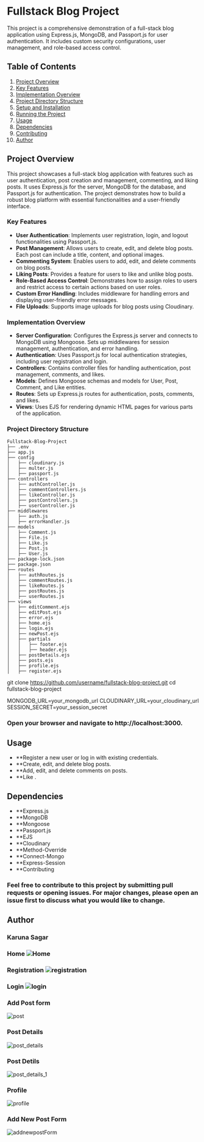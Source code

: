 # Fullstack Blog Project

This project is a comprehensive demonstration of a full-stack blog application using Express.js, MongoDB, and Passport.js for user authentication. It includes custom security configurations, user management, and role-based access control.

## Table of Contents

1. [Project Overview](#project-overview)
2. [Key Features](#key-features)
3. [Implementation Overview](#implementation-overview)
4. [Project Directory Structure](#project-directory-structure)
5. [Setup and Installation](#setup-and-installation)
6. [Running the Project](#running-the-project)
7. [Usage](#usage)
8. [Dependencies](#dependencies)
9. [Contributing](#contributing)
10. [Author](#author)

## Project Overview

This project showcases a full-stack blog application with features such as user authentication, post creation and management, commenting, and liking posts. It uses Express.js for the server, MongoDB for the database, and Passport.js for authentication. The project demonstrates how to build a robust blog platform with essential functionalities and a user-friendly interface.

### Key Features

- **User Authentication**: Implements user registration, login, and logout functionalities using Passport.js.
- **Post Management**: Allows users to create, edit, and delete blog posts. Each post can include a title, content, and optional images.
- **Commenting System**: Enables users to add, edit, and delete comments on blog posts.
- **Liking Posts**: Provides a feature for users to like and unlike blog posts.
- **Role-Based Access Control**: Demonstrates how to assign roles to users and restrict access to certain actions based on user roles.
- **Custom Error Handling**: Includes middleware for handling errors and displaying user-friendly error messages.
- **File Uploads**: Supports image uploads for blog posts using Cloudinary.

### Implementation Overview

- **Server Configuration**: Configures the Express.js server and connects to MongoDB using Mongoose. Sets up middlewares for session management, authentication, and error handling.
- **Authentication**: Uses Passport.js for local authentication strategies, including user registration and login.
- **Controllers**: Contains controller files for handling authentication, post management, comments, and likes.
- **Models**: Defines Mongoose schemas and models for User, Post, Comment, and Like entities.
- **Routes**: Sets up Express.js routes for authentication, posts, comments, and likes.
- **Views**: Uses EJS for rendering dynamic HTML pages for various parts of the application.

### Project Directory Structure

```plaintext
Fullstack-Blog-Project
├── .env
├── app.js
├── config
│   ├── cloudinary.js
│   ├── multer.js
│   ├── passport.js
├── controllers
│   ├── authController.js
│   ├── commentControllers.js
│   ├── likeController.js
│   ├── postControllers.js
│   ├── userController.js
├── middlewares
│   ├── auth.js
│   ├── errorHandler.js
├── models
│   ├── Comment.js
│   ├── File.js
│   ├── Like.js
│   ├── Post.js
│   ├── User.js
├── package-lock.json
├── package.json
├── routes
│   ├── authRoutes.js
│   ├── commentRoutes.js
│   ├── likeRoutes.js
│   ├── postRoutes.js
│   ├── userRoutes.js
├── views
│   ├── editComment.ejs
│   ├── editPost.ejs
│   ├── error.ejs
│   ├── home.ejs
│   ├── login.ejs
│   ├── newPost.ejs
│   ├── partials
│   │   ├── footer.ejs
│   │   ├── header.ejs
│   ├── postDetails.ejs
│   ├── posts.ejs
│   ├── profile.ejs
│   ├── register.ejs
```

git clone https://github.com/username/fullstack-blog-project.git
cd fullstack-blog-project

MONGODB_URL=your_mongodb_url
CLOUDINARY_URL=your_cloudinary_url
SESSION_SECRET=your_session_secret

### Open your browser and navigate to http://localhost:3000.

## Usage

- \*\*Register a new user or log in with existing credentials.
- \*\*Create, edit, and delete blog posts.
- \*\*Add, edit, and delete comments on posts.
- \*\*Like .

## Dependencies

- \*\*Express.js
- \*\*MongoDB
- \*\*Mongoose
- \*\*Passport.js
- \*\*EJS
- \*\*Cloudinary
- \*\*Method-Override
- \*\*Connect-Mongo
- \*\*Express-Session
- \*\*Contributing

### Feel free to contribute to this project by submitting pull requests or opening issues. For major changes, please open an issue first to discuss what you would like to change.

## Author

### Karuna Sagar


### Home ![Home](https://github.com/karuna-sagar/Blogging_Wbsite/assets/128089073/c9e5cc54-d263-4ee3-9164-18a7fe7d2993)


### Registration ![registration](https://github.com/karuna-sagar/Blogging_Wbsite/assets/128089073/ab930510-e02b-43c5-baff-1bda6ced00db)

### Login ![login](https://github.com/karuna-sagar/Blogging_Wbsite/assets/128089073/593e1d3e-88bd-4ce4-9113-5132590f72d3)

### Add Post form 
![post](https://github.com/karuna-sagar/Blogging_Wbsite/assets/128089073/a28bba91-b3f7-438a-8ed4-b691bd95f42f)
### Post Details 
![post_details](https://github.com/karuna-sagar/Blogging_Wbsite/assets/128089073/ff606173-cae5-4be4-8267-be2a2bbfd13b)
###  Post Detils 
![post_details_1](https://github.com/karuna-sagar/Blogging_Wbsite/assets/128089073/32314334-bbb3-4979-8196-0762b3590ed7)
### Profile 
![profile](https://github.com/karuna-sagar/Blogging_Wbsite/assets/128089073/9229d43a-fa51-475b-9559-ca4569acf7f0)
### Add New Post Form
  
![addnewpostForm](https://github.com/karuna-sagar/Blogging_Wbsite/assets/128089073/b9f06321-87d3-4f6f-ac5f-ebaca09982b7)







